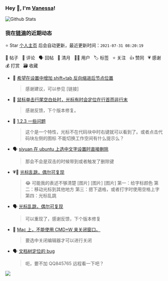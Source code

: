 ### Hey 👋, I'm [Vanessa](http://vanessa.b3log.org/)!

![Github Stats](https://github-readme-stats.vercel.app/api?username=Vanessa219&show_icons=true)

<!--events start -->

### 我在[链滴](https://ld246.com)的近期动态

⭐️ Star [个人主页](https://github.com/Vanessa219/Vanessa219) 后会自动更新，最近更新时间：`2021-07-31 08:20:19`

📝 帖子 &nbsp; 💬 评论 &nbsp; 🗣 回帖 &nbsp; 🌙 清月 &nbsp; 👨‍💻 用户 &nbsp; 🏷️ 标签 &nbsp; ⭐️ 关注 &nbsp; 👍 赞同 &nbsp; 💗 感谢 &nbsp; 💰 打赏 &nbsp; 🗃 收藏

* 💬 [希望在设置中增加 shift+tab 反向缩进后节点位置](https://ld246.com/article/1627436814194/comment/1627574596618#comments)

  > 感谢建议，可以参见 [链接]
* 💬 [鼠标单击行尾空白处时，光标有时会定位在行首而非行末](https://ld246.com/article/1627531229293/comment/1627574075403#comments)

  > 感谢反馈，下个版本修复。
* 💬 [1.2.3 一些问题](https://ld246.com/article/1627538687351/comment/1627573856162#comments)

  > 这个是一个特性，光标不在代码块中时右键就可以看到了。或者点击代码块左侧的图标 不能切换工作空间有什么提示么？
* 🗣 [siyuan 在 ubuntu 上选中文字设置时直接删除](https://ld246.com/article/1627522093646/comment/1627568484595#comments)

  > 那会不会是双击的时候带到或者触发了删除键
* 💗💬 [光标乱跳，偶尔可复现](https://ld246.com/article/1627461756515/comment/1627543076939#comments)

  > 😂 可能我的表述不够清楚 [图片] [图片] [图片] 第一：给字标颜色 第二：移动光标到其他地方 第三：摁下退格，或者打字时使用空格上字 第四：光标乱跳
* 🗣 [光标乱跳，偶尔可复现](https://ld246.com/article/1627461756515/comment/1627543076939#comments)

  > 可以重现了，感谢反馈，下个版本修复
* 💬 [Mac 上，不能使用 CMD+W 来关闭窗口。](https://ld246.com/article/1627267690208/comment/1627568352479#comments)

  > 要选中关闭编辑器才可以进行关闭
* 🗣 [文档树定位的 bug](https://ld246.com/article/1626799904912/comment/1627562527188#comments)

  > 呃，要不加 QQ845765 远程看一下吧？


<!--events end -->

<a title="Hits" target="_blank" href="https://github.com/Vanessa219/Vanessa219"><img src="https://hits.b3log.org/Vanessa219/Vanessa219.svg"></a>
